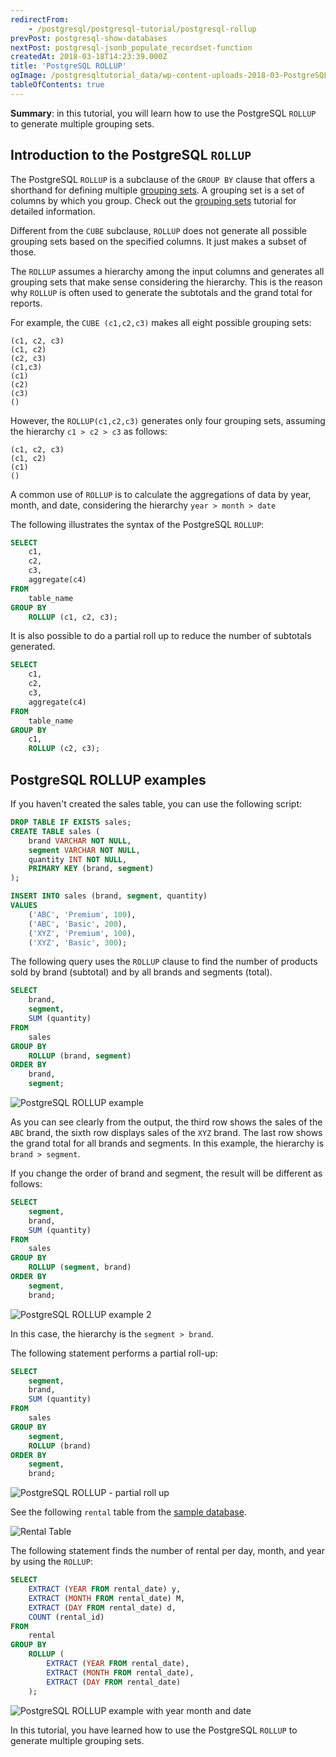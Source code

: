 ```yaml
---
redirectFrom:
    - /postgresql/postgresql-tutorial/postgresql-rollup
prevPost: postgresql-show-databases
nextPost: postgresql-jsonb_populate_recordset-function
createdAt: 2018-03-18T14:23:39.000Z
title: 'PostgreSQL ROLLUP'
ogImage: /postgresqltutorial_data/wp-content-uploads-2018-03-PostgreSQL-ROLLUP-example-2.png
tableOfContents: true
---
```


**Summary**: in this tutorial, you will learn how to use the PostgreSQL `ROLLUP` to generate multiple grouping sets.

## Introduction to the PostgreSQL `ROLLUP`

The PostgreSQL `ROLLUP` is a subclause of the `GROUP BY` clause that offers a shorthand for defining multiple [grouping sets](/postgresql/postgresql-grouping-sets). A grouping set is a set of columns by which you group. Check out the [grouping sets](/postgresql/postgresql-tutorial/postgresql-grouping-sets) tutorial for detailed information.

Different from the `CUBE` subclause, `ROLLUP` does not generate all possible grouping sets based on the specified columns. It just makes a subset of those.

The `ROLLUP` assumes a hierarchy among the input columns and generates all grouping sets that make sense considering the hierarchy. This is the reason why `ROLLUP` is often used to generate the subtotals and the grand total for reports.

For example, the `CUBE (c1,c2,c3)` makes all eight possible grouping sets:

```
(c1, c2, c3)
(c1, c2)
(c2, c3)
(c1,c3)
(c1)
(c2)
(c3)
()
```

However, the `ROLLUP(c1,c2,c3)` generates only four grouping sets, assuming the hierarchy `c1 > c2 > c3` as follows:

```
(c1, c2, c3)
(c1, c2)
(c1)
()
```

A common use of `ROLLUP` is to calculate the aggregations of data by year, month, and date, considering the hierarchy `year > month > date`

The following illustrates the syntax of the PostgreSQL `ROLLUP`:

```sql
SELECT
    c1,
    c2,
    c3,
    aggregate(c4)
FROM
    table_name
GROUP BY
    ROLLUP (c1, c2, c3);
```

It is also possible to do a partial roll up to reduce the number of subtotals generated.

```sql
SELECT
    c1,
    c2,
    c3,
    aggregate(c4)
FROM
    table_name
GROUP BY
    c1,
    ROLLUP (c2, c3);
```

## PostgreSQL ROLLUP examples

If you haven't created the sales table, you can use the following script:

```sql
DROP TABLE IF EXISTS sales;
CREATE TABLE sales (
    brand VARCHAR NOT NULL,
    segment VARCHAR NOT NULL,
    quantity INT NOT NULL,
    PRIMARY KEY (brand, segment)
);

INSERT INTO sales (brand, segment, quantity)
VALUES
    ('ABC', 'Premium', 100),
    ('ABC', 'Basic', 200),
    ('XYZ', 'Premium', 100),
    ('XYZ', 'Basic', 300);
```

The following query uses the `ROLLUP` clause to find the number of products sold by brand (subtotal) and by all brands and segments (total).

```sql
SELECT
    brand,
    segment,
    SUM (quantity)
FROM
    sales
GROUP BY
    ROLLUP (brand, segment)
ORDER BY
    brand,
    segment;
```

![PostgreSQL ROLLUP example](/postgresqltutorial_data/PostgreSQL-ROLLUP-example.png)

As you can see clearly from the output, the third row shows the sales of the `ABC` brand, the sixth row displays sales of the `XYZ` brand. The last row shows the grand total for all brands and segments. In this example, the hierarchy is `brand > segment`.

If you change the order of brand and segment, the result will be different as follows:

```sql
SELECT
    segment,
    brand,
    SUM (quantity)
FROM
    sales
GROUP BY
    ROLLUP (segment, brand)
ORDER BY
    segment,
    brand;
```

![PostgreSQL ROLLUP example 2](/postgresqltutorial_data/wp-content-uploads-2018-03-PostgreSQL-ROLLUP-example-2.png)

In this case, the hierarchy is the `segment > brand`.

The following statement performs a partial roll-up:

```sql
SELECT
    segment,
    brand,
    SUM (quantity)
FROM
    sales
GROUP BY
    segment,
    ROLLUP (brand)
ORDER BY
    segment,
    brand;
```

![PostgreSQL ROLLUP - partial roll up](/postgresqltutorial_data/wp-content-uploads-2018-03-PostgreSQL-ROLLUP-partial-roll-up.png)

See the following `rental` table from the [sample database](/postgresql/postgresql-getting-started/postgresql-sample-database).

![Rental Table](/postgresqltutorial_data/wp-content-uploads-2018-03-rental.png)

The following statement finds the number of rental per day, month, and year by using the `ROLLUP`:

```sql
SELECT
    EXTRACT (YEAR FROM rental_date) y,
    EXTRACT (MONTH FROM rental_date) M,
    EXTRACT (DAY FROM rental_date) d,
    COUNT (rental_id)
FROM
    rental
GROUP BY
    ROLLUP (
        EXTRACT (YEAR FROM rental_date),
        EXTRACT (MONTH FROM rental_date),
        EXTRACT (DAY FROM rental_date)
    );
```

![PostgreSQL ROLLUP example with year month and date](/postgresqltutorial_data/wp-content-uploads-2018-03-PostgreSQL-ROLLUP-example-with-year-month-and-date.png)

In this tutorial, you have learned how to use the PostgreSQL `ROLLUP` to generate multiple grouping sets.
